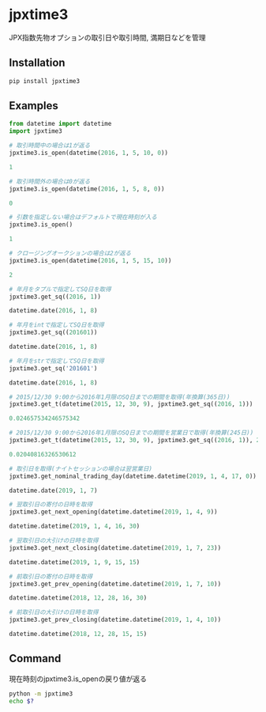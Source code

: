 # jpxtime3

JPX指数先物オプションの取引日や取引時間, 満期日などを管理

## Installation

```bash
pip install jpxtime3
```

## Examples

```python
from datetime import datetime
import jpxtime3

# 取引時間中の場合は1が返る
jpxtime3.is_open(datetime(2016, 1, 5, 10, 0))
```

```python
1
```

```python
# 取引時間外の場合は0が返る
jpxtime3.is_open(datetime(2016, 1, 5, 8, 0))
```

```python
0
```

```python
# 引数を指定しない場合はデフォルトで現在時刻が入る
jpxtime3.is_open()
```

```python
1
```

```python
# クロージングオークションの場合は2が返る
jpxtime3.is_open(datetime(2016, 1, 5, 15, 10))
```

```python
2
```

```python
# 年月をタプルで指定してSQ日を取得
jpxtime3.get_sq((2016, 1))
```

```python
datetime.date(2016, 1, 8)
```

```python
# 年月をintで指定してSQ日を取得
jpxtime3.get_sq((201601))
```

```python
datetime.date(2016, 1, 8)
```

```python
# 年月をstrで指定してSQ日を取得
jpxtime3.get_sq('201601')
```

```python
datetime.date(2016, 1, 8)
```

```python
# 2015/12/30 9:00から2016年1月限のSQ日までの期間を取得(年換算(365日))
jpxtime3.get_t(datetime(2015, 12, 30, 9), jpxtime3.get_sq((2016, 1)))
```

```python
0.024657534246575342
```

```python
# 2015/12/30 9:00から2016年1月限のSQ日までの期間を営業日で取得(年換算(245日))
jpxtime3.get_t(datetime(2015, 12, 30, 9), jpxtime3.get_sq((2016, 1)), 245)
```

```python
0.02040816326530612
```

```python
# 取引日を取得(ナイトセッションの場合は翌営業日)
jpxtime3.get_nominal_trading_day(datetime.datetime(2019, 1, 4, 17, 0))
```

```python
datetime.date(2019, 1, 7)
```

```python
# 翌取引日の寄付の日時を取得
jpxtime3.get_next_opening(datetime.datetime(2019, 1, 4, 9))
```

```python
datetime.datetime(2019, 1, 4, 16, 30)
```

```python
# 翌取引日の大引けの日時を取得
jpxtime3.get_next_closing(datetime.datetime(2019, 1, 7, 23))
```

```python
datetime.datetime(2019, 1, 9, 15, 15)
```

```python
# 前取引日の寄付の日時を取得
jpxtime3.get_prev_opening(datetime.datetime(2019, 1, 7, 10))
```

```python
datetime.datetime(2018, 12, 28, 16, 30)
```

```python
# 前取引日の大引けの日時を取得
jpxtime3.get_prev_closing(datetime.datetime(2019, 1, 4, 10))
```

```python
datetime.datetime(2018, 12, 28, 15, 15)
```

## Command

現在時刻のjpxtime3.is_openの戻り値が返る

```bash
python -m jpxtime3
echo $?
```